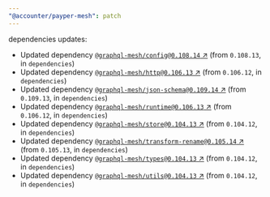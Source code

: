 ```yaml
---
"@accounter/payper-mesh": patch
---
```

dependencies updates:
  - Updated dependency [`@graphql-mesh/config@0.108.14` ↗︎](https://www.npmjs.com/package/@graphql-mesh/config/v/0.108.14) (from `0.108.13`, in `dependencies`)
  - Updated dependency [`@graphql-mesh/http@0.106.13` ↗︎](https://www.npmjs.com/package/@graphql-mesh/http/v/0.106.13) (from `0.106.12`, in `dependencies`)
  - Updated dependency [`@graphql-mesh/json-schema@0.109.14` ↗︎](https://www.npmjs.com/package/@graphql-mesh/json-schema/v/0.109.14) (from `0.109.13`, in `dependencies`)
  - Updated dependency [`@graphql-mesh/runtime@0.106.13` ↗︎](https://www.npmjs.com/package/@graphql-mesh/runtime/v/0.106.13) (from `0.106.12`, in `dependencies`)
  - Updated dependency [`@graphql-mesh/store@0.104.13` ↗︎](https://www.npmjs.com/package/@graphql-mesh/store/v/0.104.13) (from `0.104.12`, in `dependencies`)
  - Updated dependency [`@graphql-mesh/transform-rename@0.105.14` ↗︎](https://www.npmjs.com/package/@graphql-mesh/transform-rename/v/0.105.14) (from `0.105.13`, in `dependencies`)
  - Updated dependency [`@graphql-mesh/types@0.104.13` ↗︎](https://www.npmjs.com/package/@graphql-mesh/types/v/0.104.13) (from `0.104.12`, in `dependencies`)
  - Updated dependency [`@graphql-mesh/utils@0.104.13` ↗︎](https://www.npmjs.com/package/@graphql-mesh/utils/v/0.104.13) (from `0.104.12`, in `dependencies`)
